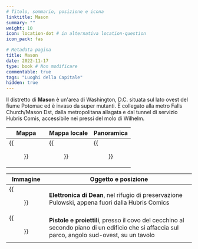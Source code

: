 ```yaml
---
# Titolo, sommario, posizione e icona
linktitle: Mason
summary: ""
weight: 10
icon: location-dot # in alternativa location-question
icon_pack: fas

# Metadata pagina
title: Mason
date: 2022-11-17
type: book # Non modificare
commentable: true
tags: "Luoghi della Capitale"
hidden: true
---
```



<div class="fo3">


Il distretto di **Mason** è un'area di Washington, D.C. situata sul lato ovest del fiume Potomac ed è invaso da super mutanti. È collegato alla metro Falls Church/Mason Dst, dalla metropolitana allagata e dal tunnel di servizio Hubris Comis, accessibile nei pressi del molo di Wilhelm.

| Mappa | Mappa locale | Panoramica |
| ----- | ------------ | ---------- |
| {{<figure src="fo3/Mason_District_loc.webp">}}  |  {{<figure src="fo3/Mason_District_map.webp">}} | {{<figure src="fo3/Mason_District.webp">}}  |

| Immagine | Oggetto e posizione |
| -------- | ------------------- |
|  {{<figure src="fo3/Deans_Electronics_Hubris_Comics_PPS.webp">}} |  **Elettronica di Dean**, nel rifugio di preservazione Pulowski, appena fuori dalla Hubris Comics |
|  {{<figure src="fo3/Guns_and_Bullets_Mason_District_South.webp">}} | **Pistole e proiettili**, presso il covo del cecchino al secondo piano di un edificio che si affaccia sul parco, angolo sud-ovest, su un tavolo  |

</div>
